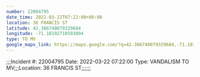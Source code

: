 ```yaml
---
number: 22004795
date_time: 2022-03-22T07:22:00+00:00
location: 36 FRANCIS ST
latitude: 42.386740079329684
longitude: -71.18192710503094
type: TO MV
google_maps_link: https://maps.google.com/?q=42.386740079329684,-71.18192710503094
---
```


;;;Incident #: 22004795  Date: 2022-03-22 07:22:00  Type: VANDALISM TO MV;;;Location: 36 FRANCIS ST;;;;;;
